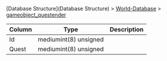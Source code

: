 [Database Structure](Database Structure) > [World-Database](World-Database) > [gameobject_questender](gameobject_questender)

Column | Type | Description
--- | --- | ---
Id | mediumint(8) unsigned | 
Quest | mediumint(8) unsigned | 
